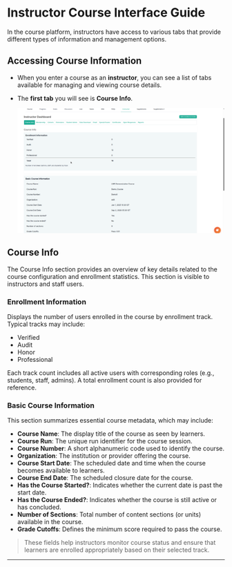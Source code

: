 # Instructor Course Interface Guide

In the course platform, instructors have access to various tabs that provide different types of information and management options.

## Accessing Course Information

- When you enter a course as an **instructor**, you can see a list of tabs available for managing and viewing course details.
- The **first tab** you will see is **Course Info**.

  ![admin](../images/admin7.png)


## Course Info

The Course Info section provides an overview of key details related to the course configuration and enrollment statistics. This section is visible to instructors and staff users.

### Enrollment Information

Displays the number of users enrolled in the course by enrollment track. Typical tracks may include:

- Verified
- Audit
- Honor
- Professional

Each track count includes all active users with corresponding roles (e.g., students, staff, admins). A total enrollment count is also provided for reference.

### Basic Course Information

This section summarizes essential course metadata, which may include:

- **Course Name**: The display title of the course as seen by learners.
- **Course Run**: The unique run identifier for the course session.
- **Course Number**: A short alphanumeric code used to identify the course.
- **Organization**: The institution or provider offering the course.
- **Course Start Date**: The scheduled date and time when the course becomes available to learners.
- **Course End Date**: The scheduled closure date for the course.
- **Has the Course Started?**: Indicates whether the current date is past the start date.
- **Has the Course Ended?**: Indicates whether the course is still active or has concluded.
- **Number of Sections**: Total number of content sections (or units) available in the course.
- **Grade Cutoffs**: Defines the minimum score required to pass the course.

> These fields help instructors monitor course status and ensure that learners are enrolled appropriately based on their selected track.


---

